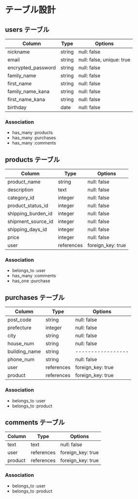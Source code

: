 # テーブル設計

## users テーブル

| Column             | Type    | Options                   |
| ------------------ | ------- | ------------------------- |
| nickname           | string  | null: false               |
| email              | string  | null: false, unique: true |
| encrypted_password | string  | null: false               |
| family_name        | string  | null: false               |
| first_name         | string  | null: false               |
| family_name_kana   | string  | null: false               |
| first_name_kana    | string  | null: false               |
| birthday           | date    | null: false               |

### Association

- has_many :products
- has_many :purchases
- has_many :comments

## products テーブル

| Column             | Type       | Options           |
| ------------------ | ---------- | ----------------- |
| product_name       | string     | null: false       |
| description        | text       | null: false       |
| category_id        | integer    | null: false       |
| product_status_id  | integer    | null: false       |
| shipping_burden_id | integer    | null: false       |
| shipment_source_id | integer    | null: false       |
| shipping_days_id   | integer    | null: false       |
| price              | integer    | null: false       |
| user               | references | foreign_key: true |

### Association

- belongs_to :user
- has_many   :comments
- has_one    :purchase

## purchases テーブル

| Column           | Type       | Options           |
| ---------------- | ---------- | ----------------- |
| post_code        | string     | null: false       |
| prefecture       | integer    | null: false       |
| city             | string     | null: false       |
| house_num        | string     | null: false       |
| building_name    | string     | ----------------- |
| phone_num        | string     | null: false       |
| user             | references | foreign_key: true |
| product          | references | foreign_key: true |

### Association

- belongs_to :user
- belongs_to :product

## comments テーブル

| Column    | Type       | Options           |
| --------- | ---------- | ----------------- |
| text      | text       | null: false       |
| user      | references | foreign_key: true |
| product   | references | foreign_key: true |

### Association

- belongs_to :user
- belongs_to :product